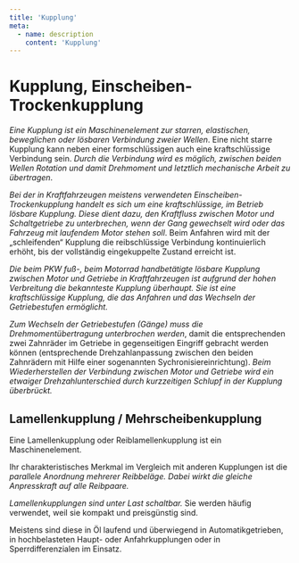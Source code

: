 ```yaml
---
title: 'Kupplung'
meta:
  - name: description
    content: 'Kupplung'
---
```


# Kupplung, Einscheiben-Trockenkupplung

*Eine Kupplung ist ein Maschinenelement zur starren, elastischen, beweglichen oder lösbaren Verbindung zweier Wellen*. Eine nicht starre Kupplung kann neben einer formschlüssigen auch eine kraftschlüssige Verbindung sein. *Durch die Verbindung wird es möglich, zwischen beiden Wellen Rotation und damit Drehmoment und letztlich mechanische Arbeit zu übertragen*.

*Bei der in Kraftfahrzeugen meistens verwendeten Einscheiben-Trockenkupplung handelt es sich um eine kraftschlüssige, im Betrieb lösbare Kupplung. Diese dient dazu, den Kraftfluss zwischen Motor und Schaltgetriebe zu unterbrechen, wenn der Gang gewechselt wird oder das Fahrzeug mit laufendem Motor stehen soll*. Beim Anfahren wird mit der „schleifenden“ Kupplung die reibschlüssige Verbindung kontinuierlich erhöht, bis der vollständig eingekuppelte Zustand erreicht ist.

*Die beim PKW fuß-, beim Motorrad handbetätigte lösbare Kupplung zwischen Motor und Getriebe in Kraftfahrzeugen ist aufgrund der hohen Verbreitung die bekannteste Kupplung überhaupt. Sie ist eine kraftschlüssige Kupplung, die das Anfahren und das Wechseln der Getriebestufen ermöglicht.*

*Zum Wechseln der Getriebestufen (Gänge) muss die Drehmomentübertragung unterbrochen werden*, damit die entsprechenden zwei Zahnräder im Getriebe in gegenseitigen Eingriff gebracht werden können (entsprechende Drehzahlanpassung zwischen den beiden Zahnrädern mit Hilfe einer sogenannten Sychronisiereinrichtung). *Beim Wiederherstellen der Verbindung zwischen Motor und Getriebe wird ein etwaiger Drehzahlunterschied durch kurzzeitigen Schlupf in der Kupplung überbrückt.*

<YouTube videoid="Mj38Ficw2S0" />

<YouTube videoid="7YF_1j5BH5g" />

## Lamellenkupplung / Mehrscheibenkupplung

Eine Lamellenkupplung oder Reiblamellenkupplung ist ein Maschinenelement. 

Ihr charakteristisches Merkmal im Vergleich mit anderen Kupplungen ist die *parallele Anordnung mehrerer Reibbeläge. Dabei wirkt die gleiche Anpresskraft auf alle Reibpaare.*

*Lamellenkupplungen sind unter Last schaltbar.* Sie werden häufig verwendet, weil sie kompakt und preisgünstig sind.

Meistens sind diese in Öl laufend und überwiegend in Automatikgetrieben, in hochbelasteten Haupt- oder Anfahrkupplungen oder in Sperrdifferenzialen im Einsatz. 

<YouTube videoid="XjWrVOMkCBc" />

